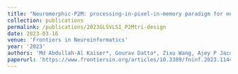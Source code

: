 ```yaml
---
title: "Neuromorphic-P2M: processing-in-pixel-in-memory paradigm for neuromorphic image sensors"
collection: publications
permalink: /publications/2023GLSVLSI_P2Mtri-design
date: 2023-03-16
venue: 'Frontiers in Neuroinformatics'
year: '2023'
authors: 'Md Abdullah-Al Kaiser*, Gourav Datta*, Zixu Wang, Ajey P Jacob, Peter A Beerel, Akhilesh R Jaiswal'
paperurl: 'https://www.frontiersin.org/articles/10.3389/fninf.2023.1144301/full'
---
```

